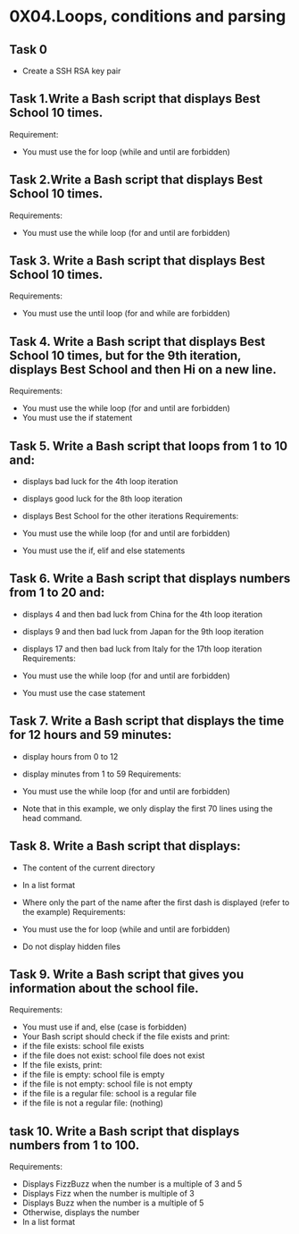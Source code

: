# 0X04.Loops, conditions and parsing
## Task 0
-  Create a SSH RSA key pair
## Task 1.Write a Bash script that displays Best School 10 times.

Requirement:

- You must use the for loop (while and until are forbidden)

## Task 2.Write a Bash script that displays Best School 10 times.
Requirements:

- You must use the while loop (for and until are forbidden)

## Task 3. Write a Bash script that displays Best School 10 times.
Requirements:

- You must use the until loop (for and while are forbidden)

## Task 4. Write a Bash script that displays Best School 10 times, but for the 9th iteration, displays Best School and then Hi on a new line.
Requirements:

- You must use the while loop (for and until are forbidden)
- You must use the if statement

## Task 5. Write a Bash script that loops from 1 to 10 and:
- displays bad luck for the 4th loop iteration
- displays good luck for the 8th loop iteration
- displays Best School for the other iterations
Requirements:

- You must use the while loop (for and until are forbidden)
- You must use the if, elif and else statements

## Task 6. Write a Bash script that displays numbers from 1 to 20 and:
- displays 4 and then bad luck from China for the 4th loop iteration
- displays 9 and then bad luck from Japan for the 9th loop iteration
- displays 17 and then bad luck from Italy for the 17th loop iteration
Requirements:

- You must use the while loop (for and until are forbidden)
- You must use the case statement

## Task 7. Write a Bash script that displays the time for 12 hours and 59 minutes:
- display hours from 0 to 12
- display minutes from 1 to 59
Requirements:

- You must use the while loop (for and until are forbidden)
- Note that in this example, we only display the first 70 lines using the head command.

## Task 8. Write a Bash script that displays:
- The content of the current directory
- In a list format
- Where only the part of the name after the first dash is displayed (refer to the example)
Requirements:

- You must use the for loop (while and until are forbidden)
- Do not display hidden files

## Task 9. Write a Bash script that gives you information about the school file.
Requirements:

- You must use if and, else (case is forbidden)
- Your Bash script should check if the file exists and print:
- if the file exists: school file exists
- if the file does not exist: school file does not exist
- If the file exists, print:
- if the file is empty: school file is empty
- if the file is not empty: school file is not empty
- if the file is a regular file: school is a regular file
- if the file is not a regular file: (nothing)

## task 10. Write a Bash script that displays numbers from 1 to 100.
Requirements:

- Displays FizzBuzz when the number is a multiple of 3 and 5
- Displays Fizz when the number is multiple of 3
- Displays Buzz when the number is a multiple of 5
- Otherwise, displays the number
- In a list format
